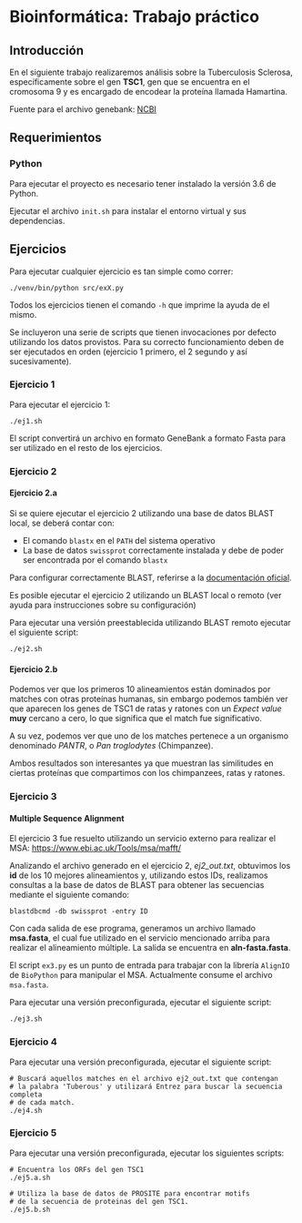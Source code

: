 # Bioinformática: Trabajo práctico


## Introducción

En el siguiente trabajo realizaremos análisis sobre la Tuberculosis Sclerosa, específicamente sobre el gen **TSC1**, gen que se encuentra en el cromosoma 9 y es encargado de encodear la proteína llamada Hamartina.

Fuente para el archivo genebank: [NCBI](https://www.ncbi.nlm.nih.gov/nuccore/NG_012386.1?from=5001&to=58286&report=genbank)

## Requerimientos

### Python
Para ejecutar el proyecto es necesario tener instalado la versión 3.6 de Python.

Ejecutar el archivo `init.sh` para instalar el entorno virtual y sus dependencias.

## Ejercicios

Para ejecutar cualquier ejercicio es tan simple como correr:
```
./venv/bin/python src/exX.py
```

Todos los ejercicios tienen el comando `-h` que imprime la ayuda de el mismo.

Se incluyeron una serie de scripts que tienen invocaciones por defecto utilizando los datos provistos.
Para su correcto funcionamiento deben de ser ejecutados en orden (ejercicio 1 primero, el 2 segundo y así sucesivamente).

### Ejercicio 1
Para ejecutar el ejercicio 1:
```
./ej1.sh
```
El script convertirá un archivo en formato GeneBank a formato Fasta para ser utilizado en el resto de los ejercicios.

### Ejercicio 2
#### Ejercicio 2.a

Si se quiere ejecutar el ejercicio 2 utilizando una base de datos BLAST local, se deberá contar con:

- El comando `blastx` en el `PATH` del sistema operativo
- La base de datos `swissprot` correctamente instalada y debe de poder ser encontrada por el comando `blastx`

Para configurar correctamente BLAST, referirse a la [documentación oficial](https://www.ncbi.nlm.nih.gov/books/NBK279690/).

Es posible ejecutar el ejercicio 2 utilizando un BLAST local o remoto (ver ayuda para instrucciones sobre su configuración)

Para ejecutar una versión preestablecida utilizando BLAST remoto ejecutar el siguiente script:
```
./ej2.sh
```

#### Ejercicio 2.b

Podemos ver que los primeros 10 alineamientos están dominados por matches con otras proteínas humanas, sin embargo podemos también ver que aparecen los genes de TSC1 de ratas y ratones con un *Expect value* **muy** cercano a cero, lo que significa que el match fue significativo.

A su vez, podemos ver que uno de los matches pertenece a un organismo denominado *PANTR*, o *Pan troglodytes* (Chimpanzee).

Ambos resultados son interesantes ya que muestran las similitudes en ciertas proteínas que compartimos con los chimpanzees, ratas y ratones.


### Ejercicio 3

#### Multiple Sequence Alignment
El ejercicio 3 fue resuelto utilizando un servicio externo para realizar el MSA: https://www.ebi.ac.uk/Tools/msa/mafft/

Analizando el archivo generado en el ejercicio 2, *ej2_out.txt*, obtuvimos los **id** de los 10 mejores alineamientos y, utilizando estos IDs, realizamos consultas a la base de datos de BLAST para obtener las secuencias mediante el siguiente comando:

```
blastdbcmd -db swissprot -entry ID
```

Con cada salida de ese programa, generamos un archivo llamado **msa.fasta**, el cual fue utilizado en el servicio mencionado arriba para realizar el alineamiento múltiple.
La salida se encuentra en **aln-fasta.fasta**.

El script `ex3.py` es un punto de entrada para trabajar con la librería `AlignIO` de `BioPython` para manipular el MSA. Actualmente consume el archivo `msa.fasta`.

Para ejecutar una versión preconfigurada, ejecutar el siguiente script:

```
./ej3.sh
```

### Ejercicio 4

Para ejecutar una versión preconfigurada, ejecutar el siguiente script:

```
# Buscará aquellos matches en el archivo ej2_out.txt que contengan
# la palabra 'Tuberous' y utilizará Entrez para buscar la secuencia completa
# de cada match.
./ej4.sh
```

### Ejercicio 5

Para ejecutar una versión preconfigurada, ejecutar los siguientes scripts:

```
# Encuentra los ORFs del gen TSC1
./ej5.a.sh

# Utiliza la base de datos de PROSITE para encontrar motifs
# de la secuencia de proteinas del gen TSC1.
./ej5.b.sh
```
